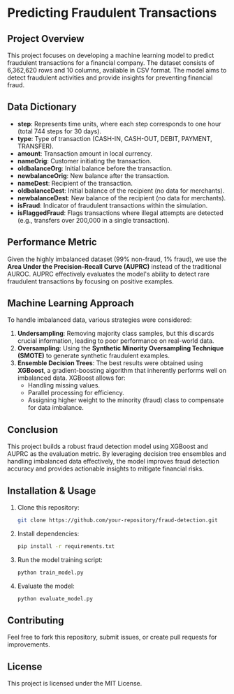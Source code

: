 # Predicting Fraudulent Transactions

## Project Overview
This project focuses on developing a machine learning model to predict fraudulent transactions for a financial company. The dataset consists of 6,362,620 rows and 10 columns, available in CSV format. The model aims to detect fraudulent activities and provide insights for preventing financial fraud.

## Data Dictionary
- **step**: Represents time units, where each step corresponds to one hour (total 744 steps for 30 days).
- **type**: Type of transaction (CASH-IN, CASH-OUT, DEBIT, PAYMENT, TRANSFER).
- **amount**: Transaction amount in local currency.
- **nameOrig**: Customer initiating the transaction.
- **oldbalanceOrg**: Initial balance before the transaction.
- **newbalanceOrig**: New balance after the transaction.
- **nameDest**: Recipient of the transaction.
- **oldbalanceDest**: Initial balance of the recipient (no data for merchants).
- **newbalanceDest**: New balance of the recipient (no data for merchants).
- **isFraud**: Indicator of fraudulent transactions within the simulation.
- **isFlaggedFraud**: Flags transactions where illegal attempts are detected (e.g., transfers over 200,000 in a single transaction).

## Performance Metric
Given the highly imbalanced dataset (99% non-fraud, 1% fraud), we use the **Area Under the Precision-Recall Curve (AUPRC)** instead of the traditional AUROC. AUPRC effectively evaluates the model's ability to detect rare fraudulent transactions by focusing on positive examples.

## Machine Learning Approach
To handle imbalanced data, various strategies were considered:
1. **Undersampling**: Removing majority class samples, but this discards crucial information, leading to poor performance on real-world data.
2. **Oversampling**: Using the **Synthetic Minority Oversampling Technique (SMOTE)** to generate synthetic fraudulent examples.
3. **Ensemble Decision Trees**: The best results were obtained using **XGBoost**, a gradient-boosting algorithm that inherently performs well on imbalanced data. XGBoost allows for:
   - Handling missing values.
   - Parallel processing for efficiency.
   - Assigning higher weight to the minority (fraud) class to compensate for data imbalance.

## Conclusion
This project builds a robust fraud detection model using XGBoost and AUPRC as the evaluation metric. By leveraging decision tree ensembles and handling imbalanced data effectively, the model improves fraud detection accuracy and provides actionable insights to mitigate financial risks.

## Installation & Usage
1. Clone this repository:
   ```sh
   git clone https://github.com/your-repository/fraud-detection.git
   ```
2. Install dependencies:
   ```sh
   pip install -r requirements.txt
   ```
3. Run the model training script:
   ```sh
   python train_model.py
   ```
4. Evaluate the model:
   ```sh
   python evaluate_model.py
   ```

## Contributing
Feel free to fork this repository, submit issues, or create pull requests for improvements.

## License
This project is licensed under the MIT License.


